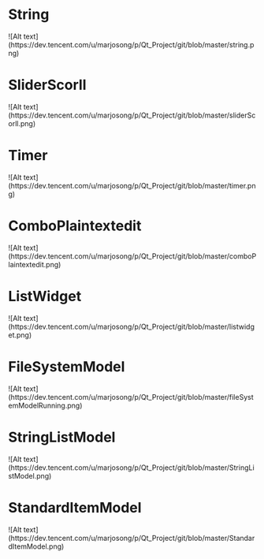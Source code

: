 <h1>String</h1>
![Alt text](https://dev.tencent.com/u/marjosong/p/Qt_Project/git/blob/master/string.png)

<h1>SliderScorll</h1>
![Alt text](https://dev.tencent.com/u/marjosong/p/Qt_Project/git/blob/master/sliderScorll.png)

<h1>Timer</h1>
![Alt text](https://dev.tencent.com/u/marjosong/p/Qt_Project/git/blob/master/timer.png)

<h1>ComboPlaintextedit</h1>
![Alt text](https://dev.tencent.com/u/marjosong/p/Qt_Project/git/blob/master/comboPlaintextedit.png)

<h1>ListWidget</h1>
![Alt text](https://dev.tencent.com/u/marjosong/p/Qt_Project/git/blob/master/listwidget.png)

<h1>FileSystemModel</h1>
![Alt text](https://dev.tencent.com/u/marjosong/p/Qt_Project/git/blob/master/fileSystemModelRunning.png)

<h1>StringListModel</h1>
![Alt text](https://dev.tencent.com/u/marjosong/p/Qt_Project/git/blob/master/StringListModel.png)

<h1>StandardItemModel</h1>
![Alt text](https://dev.tencent.com/u/marjosong/p/Qt_Project/git/blob/master/StandardItemModel.png)
